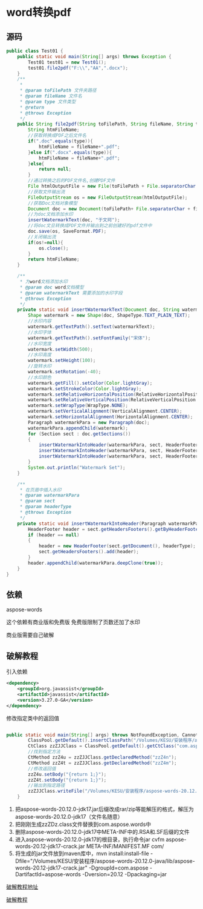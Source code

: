  
# word转换pdf

## 源码

```java
public class Test01 {
    public static void main(String[] args) throws Exception {
        Test01 test01 = new Test01();
        test01.file2pdf("F:\\","AA",".docx");
    }
    /**
     *
     * @param toFilePath 文件夹路径
     * @param fileName 文件名
     * @param type 文件类型
     * @return
     * @throws Exception
     */
    public String file2pdf(String toFilePath, String fileName, String type ) throws Exception {
        String htmFileName;
        //获取转换成PDF之后文件名
        if(".doc".equals(type)){
            htmFileName = fileName+".pdf";
        }else if(".docx".equals(type)){
            htmFileName = fileName+".pdf";
        }else{
            return null;
        }
        //通过转换之后的PDF文件名,创建PDF文件
        File htmlOutputFile = new File(toFilePath + File.separatorChar + htmFileName);
        //获取文件输出流
        FileOutputStream os = new FileOutputStream(htmlOutputFile);
        //获取Doc文档对象模型
        Document doc = new Document(toFilePath+ File.separatorChar + fileName+type);
        //为doc文档添加水印
        insertWatermarkText(doc, "于文珂");
        //将doc文旦转换成PDF文件并输出到之前创建好的pdf文件中
        doc.save(os, SaveFormat.PDF);
        //关闭输出流
        if(os!=null){
            os.close();
        }
        return htmFileName;
    }

    /**
     * 为word文档添加水印
     * @param doc word文档模型
     * @param watermarkText 需要添加的水印字段
     * @throws Exception
     */
    private static void insertWatermarkText(Document doc, String watermarkText) throws Exception {
        Shape watermark = new Shape(doc, ShapeType.TEXT_PLAIN_TEXT);
        //水印内容
        watermark.getTextPath().setText(watermarkText);
        //水印字体
        watermark.getTextPath().setFontFamily("宋体");
        //水印宽度
        watermark.setWidth(500);
        //水印高度
        watermark.setHeight(100);
        //旋转水印
        watermark.setRotation(-40);
        //水印颜色
        watermark.getFill().setColor(Color.lightGray);
        watermark.setStrokeColor(Color.lightGray);
        watermark.setRelativeHorizontalPosition(RelativeHorizontalPosition.PAGE);
        watermark.setRelativeVerticalPosition(RelativeVerticalPosition.PAGE);
        watermark.setWrapType(WrapType.NONE);
        watermark.setVerticalAlignment(VerticalAlignment.CENTER);
        watermark.setHorizontalAlignment(HorizontalAlignment.CENTER);
        Paragraph watermarkPara = new Paragraph(doc);
        watermarkPara.appendChild(watermark);
        for (Section sect : doc.getSections())
        {
            insertWatermarkIntoHeader(watermarkPara, sect, HeaderFooterType.HEADER_PRIMARY);
            insertWatermarkIntoHeader(watermarkPara, sect, HeaderFooterType.HEADER_FIRST);
            insertWatermarkIntoHeader(watermarkPara, sect, HeaderFooterType.HEADER_EVEN);
        }
        System.out.println("Watermark Set");
    }

    /**
     * 在页眉中插入水印
     * @param watermarkPara
     * @param sect
     * @param headerType
     * @throws Exception
     */
    private static void insertWatermarkIntoHeader(Paragraph watermarkPara, Section sect, int headerType) throws Exception{
        HeaderFooter header = sect.getHeadersFooters().getByHeaderFooterType(headerType);
        if (header == null)
        {
            header = new HeaderFooter(sect.getDocument(), headerType);
            sect.getHeadersFooters().add(header);
        }
        header.appendChild(watermarkPara.deepClone(true));
    }
}
```

## 依赖

 aspose-words 

这个依赖有商业版和免费版  免费版限制了页数还加了水印

商业版需要自己破解  

## 破解教程

引入依赖

```xml
<dependency>
    <groupId>org.javassist</groupId>
    <artifactId>javassist</artifactId>
    <version>3.27.0-GA</version>
</dependency>
```

 修改指定类中的返回值 

```java

public static void main(String[] args) throws NotFoundException, CannotCompileException, IOException {
		ClassPool.getDefault().insertClassPath("/Volumes/KESU/安装程序/aspose-words-20.12.0-java/lib/aspose-words-20.12.0-jdk17.jar");
		CtClass zzZJJClass = ClassPool.getDefault().getCtClass("com.aspose.words.zzZDZ");//找到指定类
        //找到指定方法
		CtMethod zzZ4u = zzZJJClass.getDeclaredMethod("zzZ4n");
		CtMethod zzZ4t = zzZJJClass.getDeclaredMethod("zzZ4m");
        //修改返回值
		zzZ4u.setBody("{return 1;}");
		zzZ4t.setBody("{return 1;}");
        //输出到指定路径
		zzZJJClass.writeFile("/Volumes/KESU/安装程序/aspose-words-20.12.0-java/");
	}
```

1. 把aspose-words-20.12.0-jdk17.jar后缀改成rar/zip等能解压的格式，解压为aspose-words-20.12.0-jdk17（文件名随意）
2. 把刚刚生成zzZDz.class文件替换到com.aspose.words中
3. 删除aspose-words-20.12.0-jdk17中META-INF中的.RSA和.SF后缀的文件
4. 进入aspose-words-20.12.0-jdk17的根目录，执行命令jar cvfm aspose-words-20.12-jdk17-crack.jar META-INF/MANIFEST.MF com/ 
5. 将生成的jar文件放到maven库中，mvn install:install-file -Dfile="/Volumes/KESU/安装程序/aspose-words-20.12.0-java/lib/aspose-words-20.12-jdk17-crack.jar" -DgroupId=com.aspose -DartifactId=aspose-words -Dversion=20.12 -Dpackaging=jar



[破解教程地址](https://www.jianshu.com/p/5a90d17852ce)

[破解教程](https://blog.csdn.net/qq_24084605/article/details/116012644)
